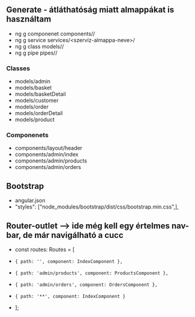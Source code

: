 ## Generate - átláthatóság miatt almappákat is használtam
* ng g componenet components/<komponens-almappa-neve>/<komponens-neve>
* ng g service services/<szervíz-almappa-neve>/<service-neve>
* ng g class models/<class-almappa-neve>/<class-neve>
* ng g pipe pipes/<pipe-almappa-neve>/<pipe-neve>

### Classes
* models/admin
* models/basket
* models/basketDetail
* models/customer
* models/order
* models/orderDetail
* models/product

### Componenets
* components/layout/header
* components/admin/index
* components/admin/products
* components/admin/orders

## Bootstrap
* angular.json
* "styles": ["node_modules/bootstrap/dist/css/bootstrap.min.css",],

## Router-outlet --> ide még kell egy értelmes nav-bar, de már navigálható a cucc
*   const routes: Routes = [
*     { path: '', component: IndexComponent },
*     { path: 'admin/products', component: ProductsComponent },
*     { path: 'admin/orders', component: OrdersComponent },
*     { path: '**', component: IndexComponent }
*   ];